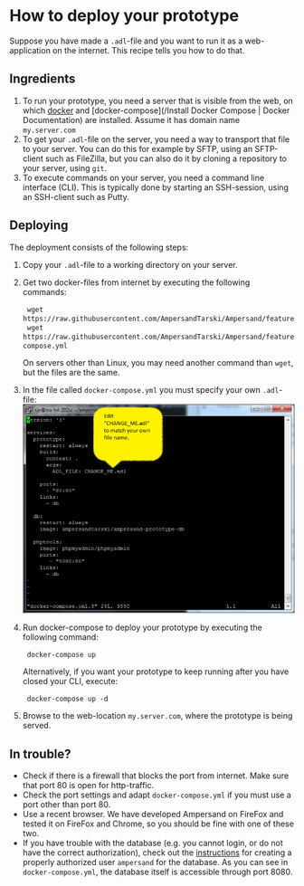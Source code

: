 # How to deploy your prototype

Suppose you have made a `.adl`-file and you want to run it as a web-application on the internet. This recipe tells you how to do that.

## Ingredients

1. To run your prototype, you need a server that is visible from the web, on which [docker](https://docs.docker.com/engine/installation/) and [docker-compose](/Install Docker Compose | Docker Documentation) are installed. Assume it has domain name `my.server.com`
2. To get your `.adl`-file on the server, you need a way to transport that file to your server. You can do this for example by SFTP, using an SFTP-client such as FileZilla, but you can also do it by cloning a repository to your server, using `git`.
3. To execute commands on your server, you need a command line interface \(CLI\). This is typically done by starting an SSH-session, using an SSH-client such as Putty.

## Deploying

The deployment consists of the following steps:

1. Copy your `.adl`-file to a working directory on your server.  
2. Get two docker-files from internet by executing the following commands:

   ```
    wget https://raw.githubusercontent.com/AmpersandTarski/Ampersand/feature/dockerize/docker/sample/Dockerfile
    wget https://raw.githubusercontent.com/AmpersandTarski/Ampersand/feature/dockerize/docker/sample/docker-compose.yml
   ```

   On servers other than Linux, you may need another command than `wget`, but the files are the same.

3. In the file called `docker-compose.yml` you must specify your own `.adl`-file:
   ![](/assets/CHANGE_ME.png)
4. Run docker-compose to deploy your prototype by executing the following command:
   ```
    docker-compose up
   ```

   Alternatively, if you want your prototype to keep running after you have closed your CLI, execute:
   ```
    docker-compose up -d
   ```
5. Browse to the web-location `my.server.com`, where the prototype is being served.

## In trouble?

* Check if there is a firewall that blocks the port from internet. Make sure that port 80 is open for http-traffic.
* Check the port settings and adapt `docker-compose.yml` if you must use a port other than port 80.
* Use a recent browser. We have developed Ampersand on FireFox and tested it on FireFox and Chrome, so you should be fine with one of these two.
* If you have trouble with the database \(e.g. you cannot login, or do not have the correct authorization\), check out the [instructions](../installation/configuration.html) for creating a properly authorized user `ampersand` for the database. As you can see in `docker-compose.yml`, the database itself is accessible through port 8080.
